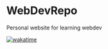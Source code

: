 # WebDevRepo
Personal website for learning webdev

[![wakatime](https://wakatime.com/badge/github/amitch747/WebDevRepo.svg)](https://wakatime.com/badge/github/amitch747/WebDevRepo)
